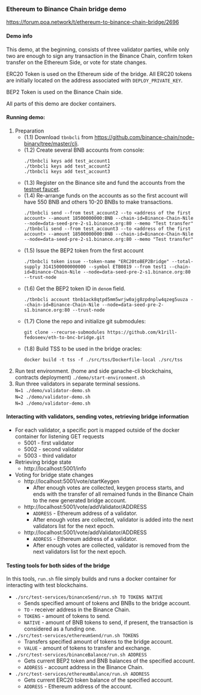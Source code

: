 ### Ethereum to Binance Chain bridge demo

https://forum.poa.network/t/ethereum-to-binance-chain-bridge/2696

#### Demo info
This demo, at the beginning, consists of three validator parties, while only 
two are enough to sign any transaction in the Binance Chain, 
confirm token transfer on the Ethereum Side, or vote for state changes.

ERC20 Token is used on the Ethereum side of the bridge.
All ERC20 tokens are initially located on the address associated 
with ```DEPLOY_PRIVATE_KEY```.

BEP2 Token is used on the Binance Chain side.

All parts of this demo are docker containers.

#### Running demo:

1. Preparation
    * (1.1) Download `tbnbcli` from https://github.com/binance-chain/node-binary/tree/master/cli.
    * (1.2) Create several BNB accounts from console:
      ```
      ./tbnbcli keys add test_account1
      ./tbnbcli keys add test_account2
      ./tbnbcli keys add test_account3
      ```
    * (1.3) Register on the Binance site and fund the accounts from the [testnet faucet](https://www.binance.com/en/dex/testnet/address).
    * (1.4) Re-arrange funds on the accounts as so the first account will have 550 BNB and others 10-20 BNBs to make transactions.
      ```
      ./tbnbcli send --from test_account2 --to <address of the first account> --amount 18500000000:BNB --chain-id=Binance-Chain-Nile --node=data-seed-pre-2-s1.binance.org:80 --memo "Test transfer"
      ./tbnbcli send --from test_account3 --to <address of the first account> --amount 18500000000:BNB --chain-id=Binance-Chain-Nile --node=data-seed-pre-2-s1.binance.org:80 --memo "Test transfer"
      ```
    * (1.5) Issue the BEP2 token from the first account
      ```
      ./tbnbcli token issue --token-name "ERC20toBEP2Bridge" --total-supply 3141500000000000 --symbol ETB0819 --from test1 --chain-id=Binance-Chain-Nile --node=data-seed-pre-2-s1.binance.org:80 --trust-node
      ```
    * (1.6) Get the BEP2 token ID in `denom` field.
      ```
      ./tbnbcli account tbnb1ack8qtpd5mm5wrjw0ajg8zpdnplw4qzeg5uuza --chain-id=Binance-Chain-Nile --node=data-seed-pre-2-s1.binance.org:80 --trust-node
      ```
    * (1.7) Clone the repo and initialize git submodules:
      ```
      git clone --recurse-submodules https://github.com/k1rill-fedoseev/eth-to-bnc-bridge.git
      ```
    * (1.8) Build TSS to be used in the bridge oracles:
      ```
      docker build -t tss -f ./src/tss/Dockerfile-local ./src/tss
      ```
2. Run test environment. (home and side ganache-cli blockchains, contracts deployment)
```./demo/start-environment.sh```
3. Run three validators in separate terminal sessions.\
```N=1 ./demo/validator-demo.sh```\
```N=2 ./demo/validator-demo.sh```\
```N=3 ./demo/validator-demo.sh```

#### Interacting with validators, sending votes, retrieving bridge information
* For each validator, a specific port is mapped outside of the docker 
container for listening GET requests
    - 5001 - first validator
    - 5002 - second validator
    - 5003 - third validator
* Retrieving bridge state
    - http://localhost:5001/info
* Voting for bridge state changes
    - http://localhost:5001/vote/startKeygen
        - After enough votes are collected, keygen process starts, and 
        ends with the transfer of all remained funds in the Binance Chain 
        to the new generated bridge account.
    - http://localhost:5001/vote/addValidator/ADDRESS
        - ```ADDRESS``` - Ethereum address of a validator.
        - After enough votes are collected, validator is added into 
        the next validators list for the next epoch.
    - http://localhost:5001/vote/addValidator/ADDRESS
        - ```ADDRESS``` - Ethereum address of a validator.
        - After enough votes are collected, validator is removed from
        the next validators list for the next epoch.
        
#### Testing tools for both sides of the bridge

In this tools, ```run.sh``` file simply builds and runs a docker container
for interacting with test blockchains. 

* ```./src/test-services/binanceSend/run.sh TO TOKENS NATIVE```
    - Sends specified amount of tokens and BNBs to the bridge account.
    - ```TO``` - receiver address in the Binance Chain.
    - ```TOKENS``` - amount of tokens to send.
    - ```NATIVE``` - amount of BNB tokens to send, if present, the 
    transaction is considered as a funding one.
* ```./src/test-services/ethereumSend/run.sh TOKENS```
    - Transfers specified amount of tokens to the bridge account.
    - ```VALUE``` - amount of tokens to transfer and exchange.
* ```./src/test-services/binanceBalance/run.sh ADDRESS```
    - Gets current BEP2 token and BNB balances of the specified account.
    - ```ADDRESS``` - account address in the Binance Chain.
* ```./src/test-services/ethereumBalance/run.sh ADDRESS```
    - Gets current ERC20 token balance of the specified account.
    - ```ADDRESS``` - Ethereum address of the account.
